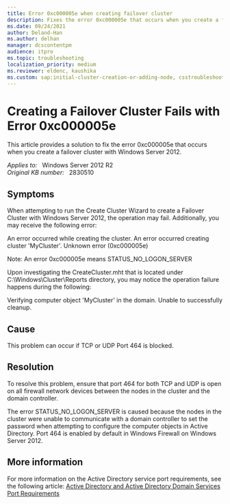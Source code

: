 ```yaml
---
title: Error 0xc000005e when creating failover cluster
description: Fixes the error 0xc000005e that occurs when you create a failover cluster with Windows Server 2012.
ms.date: 09/24/2021
author: Deland-Han
ms.author: delhan
manager: dcscontentpm
audience: itpro
ms.topic: troubleshooting
localization_priority: medium
ms.reviewer: eldenc, kaushika
ms.custom: sap:initial-cluster-creation-or-adding-node, csstroubleshoot
---
```

# Creating a Failover Cluster Fails with Error 0xc000005e

This article provides a solution to fix the error 0xc000005e that occurs when you create a failover cluster with Windows Server 2012.

_Applies to:_ &nbsp; Windows Server 2012 R2  
_Original KB number:_ &nbsp; 2830510

## Symptoms

When attempting to run the Create Cluster Wizard to create a Failover Cluster with Windows Server 2012, the operation may fail. Additionally, you may receive the following error:

An error occurred while creating the cluster.
An error occurred creating cluster 'MyCluster'.
Unknown error (0xc000005e)

Note: An error 0xc000005e means STATUS_NO_LOGON_SERVER

Upon investigating the CreateCluster.mht that is located under C:\Windows\Cluster\Reports directory, you may notice the operation failure happens during the following:

Verifying computer object 'MyCluster' in the domain.
Unable to successfully cleanup.

## Cause

This problem can occur if TCP or UDP Port 464 is blocked.

## Resolution

To resolve this problem, ensure that port 464 for both TCP and UDP is open on all firewall network devices between the nodes in the cluster and the domain controller.

The error STATUS_NO_LOGON_SERVER is caused because the nodes in the cluster were unable to communicate with a domain controller to set the password when attempting to configure the computer objects in Active Directory. Port 464 is enabled by default in Windows Firewall on Windows Server 2012. 

## More information

For more information on the Active Directory service port requirements, see the following article:
 [Active Directory and Active Directory Domain Services Port Requirements](/previous-versions/windows/it-pro/windows-server-2008-R2-and-2008/dd772723(v=ws.10))

